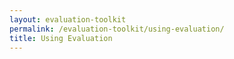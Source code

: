 ```yaml
---
layout: evaluation-toolkit
permalink: /evaluation-toolkit/using-evaluation/
title: Using Evaluation
---
```

